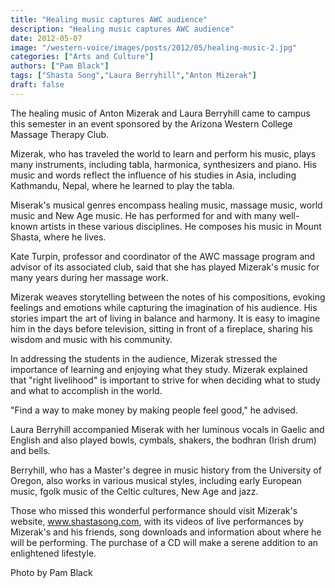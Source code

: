 ```yaml
---
title: "Healing music captures AWC audience"
description: "Healing music captures AWC audience"
date: 2012-05-07
image: "/western-voice/images/posts/2012/05/healing-music-2.jpg"
categories: ["Arts and Culture"]
authors: ["Pam Black"]
tags: ["Shasta Song","Laura Berryhill","Anton Mizerak"]
draft: false
---
```

The healing music of Anton Mizerak and Laura Berryhill came to campus this semester in an event sponsored by the Arizona Western College Massage Therapy Club.

Mizerak, who has traveled the world to learn and perform his music, plays many instruments, including tabla, harmonica, synthesizers and piano. His music and words reflect the influence of his studies in Asia, including Kathmandu, Nepal, where he learned to play the tabla.

Miserak's musical genres encompass healing music, massage music, world music and New Age music. He has performed for and with many well-known artists in these various disciplines. He composes his music in Mount Shasta, where he lives.

Kate Turpin, professor and coordinator of the AWC massage program and advisor of its associated club, said that she has played Mizerak's music for many years during her massage work.

Mizerak weaves storytelling between the notes of his compositions, evoking feelings and emotions while capturing the imagination of his audience. His stories impart the art of living in balance and harmony. It is easy to imagine him in the days before television, sitting in front of a fireplace, sharing his wisdom and music with his community.

In addressing the students in the audience, Mizerak stressed the importance of learning and enjoying what they study. Mizerak explained that "right livelihood" is important to strive for when deciding what to study and what to accomplish in the world.

"Find a way to make money by making people feel good," he advised.

Laura Berryhill accompanied Miserak with her luminous vocals in Gaelic and English and also played bowls, cymbals, shakers, the bodhran (Irish drum) and bells.

Berryhill, who has a Master's degree in music history from the University of Oregon, also works in various musical styles, including early European music, fgolk music of the Celtic cultures, New Age and jazz.

Those who missed this wonderful performance should visit Mizerak's website, www.shastasong.com, with its videos of live performances by Mizerak's and his friends, song downloads and information about where he will be performing. The purchase of a CD will make a serene addition to an enlightened lifestyle.

Photo by Pam Black